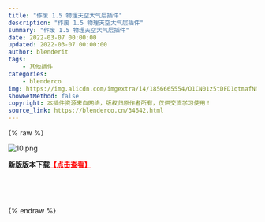 ```yaml
---
title: "作废 1.5 物理天空大气层插件"
description: "作废 1.5 物理天空大气层插件"
summary: "作废 1.5 物理天空大气层插件"
date: 2022-03-07 00:00:00
updated: 2022-03-07 00:00:00
author: blenderit
tags: 
    - 其他插件
categories:
    - blenderco
img: https://img.alicdn.com/imgextra/i4/1856665554/O1CN01z5tDFD1qtmafNNrK3_!!1856665554.jpg
showGetMethod: false
copyright: 本插件资源来自网络，版权归原作者所有，仅供交流学习使用！
source_link: https://blenderco.cn/34642.html
---
```


{% raw %}
<p><img class="aligncenter" src="https://img.alicdn.com/imgextra/i1/751044092/O1CN01DsgzBM1g6BS9iSHC5_!!751044092.png" alt="10.png"></p><p><strong>新版版本下载<span style="color: #ff0000;"><a style="color: #ff0000;" href="https://blenderco.cn/?s=physical&amp;cat=">【点击查看】</a></span></strong></p><p> </p><p> </p>
<div style="display: none">blenderco</div>
{% endraw %}